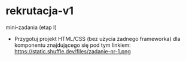 # rekrutacja-v1
mini-zadania (etap I)
- Przygotuj projekt HTML/CSS (bez użycia żadnego frameworka) dla komponentu znajdującego się pod tym linkiem: https://static.shuffle.dev/files/zadanie-nr-1.png

